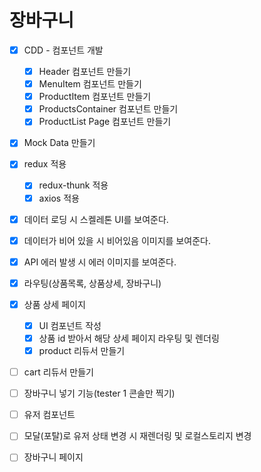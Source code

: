 # 장바구니

- [x] CDD - 컴포넌트 개발
  - [x] Header 컴포넌트 만들기
  - [x] MenuItem 컴포넌트 만들기
  - [x] ProductItem 컴포넌트 만들기
  - [x] ProductsContainer 컴포넌트 만들기
  - [x] ProductList Page 컴포넌트 만들기
- [x] Mock Data 만들기

- [x] redux 적용

  - [x] redux-thunk 적용
  - [x] axios 적용

- [x] 데이터 로딩 시 스켈레톤 UI를 보여준다.
- [x] 데이터가 비어 있을 시 비어있음 이미지를 보여준다.
- [x] API 에러 발생 시 에러 이미지를 보여준다.

- [x] 라우팅(상품목록, 상품상세, 장바구니)
- [x] 상품 상세 페이지
  - [x] UI 컴포넌트 작성
  - [x] 상품 id 받아서 해당 상세 페이지 라우팅 및 렌더링
  - [x] product 리듀서 만들기
- [ ] cart 리듀서 만들기
- [ ] 장바구니 넣기 기능(tester 1 콘솔만 찍기)
- [ ] 유저 컴포넌트
- [ ] 모달(포탈)로 유저 상태 변경 시 재렌더링 및 로컬스토리지 변경
- [ ] 장바구니 페이지
